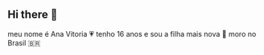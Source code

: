 ## Hi there 👋
meu nome é Ana Vitoria 💗
tenho 16 anos e sou a filha mais nova 🤠
moro no Brasil 🇧🇷
<!--
**aanavrufino/aanavrufino** is a ✨ _special_ ✨ repository because its `README.md` (this file) appears on your GitHub profile.

Here are some ideas to get you started:

- 🔭 I’m currently working on ...
- 🌱 I’m currently learning ...
- 👯 I’m looking to collaborate on ...
- 🤔 I’m looking for help with ...
- 💬 Ask me about ...
- 📫 How to reach me: ...
- 😄 Pronouns: ...
- ⚡ Fun fact: ...
-->
